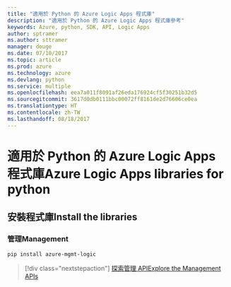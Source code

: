 ```yaml
---
title: "適用於 Python 的 Azure Logic Apps 程式庫"
description: "適用於 Python 的 Azure Logic Apps 程式庫參考"
keywords: Azure, python, SDK, API, Logic Apps
author: sptramer
ms.author: sttramer
manager: douge
ms.date: 07/10/2017
ms.topic: article
ms.prod: azure
ms.technology: azure
ms.devlang: python
ms.service: multiple
ms.openlocfilehash: eea7a011f8091af26eda176924cf5f30251b32d5
ms.sourcegitcommit: 3617d0db0111bbc00072ff8161de2d76606ce0ea
ms.translationtype: HT
ms.contentlocale: zh-TW
ms.lasthandoff: 08/18/2017
---
```

# <a name="azure-logic-apps-libraries-for-python"></a><span data-ttu-id="6e426-104">適用於 Python 的 Azure Logic Apps 程式庫</span><span class="sxs-lookup"><span data-stu-id="6e426-104">Azure Logic Apps libraries for python</span></span>

## <a name="install-the-libraries"></a><span data-ttu-id="6e426-105">安裝程式庫</span><span class="sxs-lookup"><span data-stu-id="6e426-105">Install the libraries</span></span>


### <a name="management"></a><span data-ttu-id="6e426-106">管理</span><span class="sxs-lookup"><span data-stu-id="6e426-106">Management</span></span>

```bash
pip install azure-mgmt-logic
```
> [!div class="nextstepaction"]
> [<span data-ttu-id="6e426-107">探索管理 API</span><span class="sxs-lookup"><span data-stu-id="6e426-107">Explore the Management APIs</span></span>](/python/api/overview/azure/logicapps/managementlibrary)